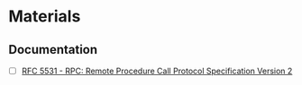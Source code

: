 # Materials

## Documentation
- [ ] [RFC 5531 - RPC: Remote Procedure Call Protocol Specification Version 2](https://www.rfc-editor.org/rfc/rfc5531)
